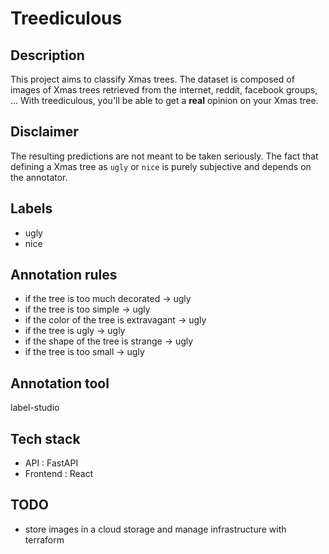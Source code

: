 # Treediculous

## Description

This project aims to classify Xmas trees. The dataset is composed of images
of Xmas trees retrieved from the internet, reddit, facebook groups, ...
With treediculous, you'll be able to get a **real** opinion on your Xmas tree.

## Disclaimer

The resulting predictions are not meant to be taken seriously. The fact that defining
a Xmas tree as `ugly` or `nice` is purely subjective and depends on the annotator.

## Labels

- ugly
- nice

## Annotation rules

- if the tree is too much decorated → ugly
- if the tree is too simple → ugly
- if the color of the tree is extravagant → ugly
- if the tree is ugly → ugly
- if the shape of the tree is strange → ugly
- if the tree is too small → ugly

## Annotation tool

label-studio


## Tech stack

- API : FastAPI
- Frontend : React

## TODO

- store images in a cloud storage and manage infrastructure with terraform